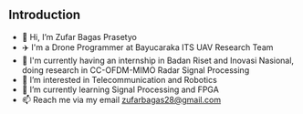 ## Introduction
- 👋 Hi, I’m Zufar Bagas Prasetyo
- :airplane:  I'm a Drone Programmer at Bayucaraka ITS UAV Research Team
- 📶 I'm currently having an internship in Badan Riset and Inovasi Nasional, doing research in CC-OFDM-MIMO Radar Signal Processing
- 👀 I’m interested in Telecommunication and Robotics
- 🌱 I’m currently learning Signal Processing and FPGA
- 📫 Reach me via my email zufarbagas28@gmail.com

<!---
#Project Planning
- Province Clustering :heavy_check_mark:
- Trendline Qualified Teachers
- Rain Prediction
--->
<!---
Zufaruu/Zufaruu is a ✨ special ✨ repository because its `README.md` (this file) appears on your GitHub profile.
You can click the Preview link to take a look at your changes.
--->
